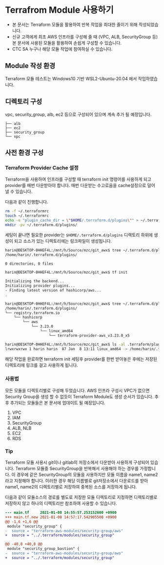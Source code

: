 # Terrafrom Module 사용하기
- 본 문서는 Terraform 모듈을 활용하여 반복 작업을 최대한 줄이기 위해 작성되었습니다.  
- 신규 고객에게 최초 AWS 인프라를 구성해 줄 때 (VPC, ALB, SecurityGroup 등) 본 문서에 사용된 모듈을 활용하여 손쉽게 구성할 수 있습니다.  
- CTC SA 누구나 해당 모듈 작업에 참여하실 수 있습니다.

## Module 작성 환경
Terraform 모듈 테스트는 Windows10 기반 WSL2-Ubuntu-20.04 에서 작업하였습니다.  

## 디렉토리 구성
vpc, security_group, alb, ec2 등으로 구성되어 있으며 계속 추가 될 예정입니다.
```
├── alb
├── ec2
├── security_group
└── vpc
```

## 사전 환경 구성
### Terraform Provider Cache 설정
Terraform을 사용하여 인프라를 구성할 때 terraform init 명령어를 사용하게 되고 provider를 매번 다운받아야 합니다. 매번 다운받는 수고로움을 cache설정으로 덜어낼 수 있습니다.  

다음과 같이 진행합니다.
```bash
rm -f ~/.terraformrc
touch ~/.terraformrc
echo -e "plugin_cache_dir = \"$HOME/.terraform.d/plugins\"" > ~/.terraformrc
mkdir -pv ~/.terraform.d/plugins/
```
세팅이 끝나면 필요한 provider는 `$HOME/.terraform.d/plugins` 디렉토리 하위에 생성이 되고 소스가 있는 디렉토리에는 링크파일이 생성됩니다.

```bash
harin@DESKTOP-0HHEF4L:/mnt/h/Source/mzc/git_awx$ tree ~/.terraform.d/plugins/
/home/harin/.terraform.d/plugins/

0 directories, 0 files

harin@DESKTOP-0HHEF4L:/mnt/h/Source/mzc/git_awx$ tf init

Initializing the backend...
Initializing provider plugins...
- Finding latest version of hashicorp/aws...
.

harin@DESKTOP-0HHEF4L:/mnt/h/Source/mzc/git_awx$ tree ~/.terraform.d/plugins/
/home/harin/.terraform.d/plugins/
└── registry.terraform.io
    └── hashicorp
        └── aws
            └── 3.23.0
                └── linux_amd64
                    └── terraform-provider-aws_v3.23.0_x5

harin@DESKTOP-0HHEF4L:/mnt/h/Source/mzc/git_awx$ ls -al .terraform/plugins/registry.terraform.io/hashicorp/aws/3.23.0/
lrwxrwxrwx 1 harin harin  87 Jan  8 13:11 linux_amd64 -> /home/harin/.terraform.d/plugins/registry.terraform.io/hashicorp/aws/3.23.0/linux_amd64
```
해당 작업을 완료하면 terraform init 세팅후 provider를 한번 받아놓은 후에는 저장된 디렉토리에 링크를 걸고 사용하게 됩니다.

### 사용법
모든 모듈을 디렉토리별로 구성해 두었습니다. AWS 인프라 구성시 VPC가 없으면 Security Group을 생성 할 수 없듯이 Terraform Module도 생성 순서가 있습니다. 추후 추가되는 모듈들은 본 문서에 업데이트 될 예정입니다.

1. VPC
2. IAM
3. SecurityGroup
4. ALB, NLB
5. EC2
6. RDS



### Tip
Terraform 모듈 사용시 git이나 gitlab의 저장소에서 다운받아 사용하게 구성되어 있습니다. Terraform 모듈중 SecurityGroup을 반복해서 사용해야 하는 경우를 가정합니다. 이 경우에 같은 SecurityGroup의 모듈을 사용하지만 모듈 이름을 name1, name2라고 지정해야 합니다. 이러한 경우 해당 이름별로 git저장소에서 다운로드를 받아 name1, name2의 디렉토리별로 저장하여 중복된 소스를 저장하게 됩니다.  

다음과 같이 모듈소스의 경로를 별도로 저장한 모듈 디렉토리로 지정하면 디렉토리별로 저장하지 않고 하나의 디렉토리만 참조하여 사용할 수 있습니다.
```diff
--- main.tf     2021-01-08 14:55:57.253152600 +0900
+++ main.tf.new 2021-01-08 14:57:17.542905500 +0900
@@ -1,6 +1,6 @@
 module "security_group" {
-  source = "terraform-aws-modules/security-group/aws"
+  source = "../.terraform/modules/security_group"

@@ -40,8 +40,8 @@
 module "security_group_bastion" {
-  source = "terraform-aws-modules/security-group/aws"
+  source = "../.terraform/modules/security_group"
```


